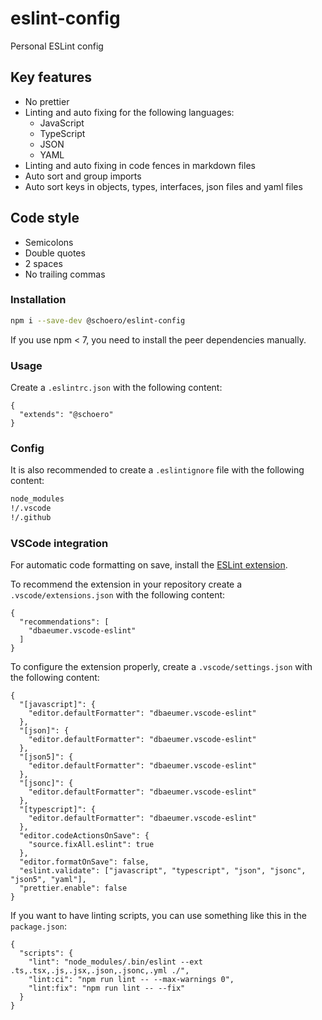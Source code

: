 # eslint-config

Personal ESLint config

## Key features

* No prettier
* Linting and auto fixing for the following languages:
  * JavaScript
  * TypeScript
  * JSON
  * YAML
* Linting and auto fixing in code fences in markdown files
* Auto sort and group imports
* Auto sort keys in objects, types, interfaces, json files and yaml files

## Code style

* Semicolons
* Double quotes
* 2 spaces
* No trailing commas

### Installation

```sh
npm i --save-dev @schoero/eslint-config
```

If you use npm < 7, you need to install the peer dependencies manually.

### Usage

Create a `.eslintrc.json` with the following content:

```jsonc
{
  "extends": "@schoero"
}
```

### Config

It is also recommended to create a `.eslintignore` file with the following content:

```txt
node_modules
!/.vscode
!/.github
```

### VSCode integration

For automatic code formatting on save, install the [ESLint extension](https://marketplace.visualstudio.com/items?itemName=dbaeumer.vscode-eslint).

To recommend the extension in your repository create a `.vscode/extensions.json` with the following content:

```jsonc
{
  "recommendations": [
    "dbaeumer.vscode-eslint"
  ]
}
```

To configure the extension properly, create a `.vscode/settings.json` with the following content:

```jsonc
{
  "[javascript]": {
    "editor.defaultFormatter": "dbaeumer.vscode-eslint"
  },
  "[json]": {
    "editor.defaultFormatter": "dbaeumer.vscode-eslint"
  },
  "[json5]": {
    "editor.defaultFormatter": "dbaeumer.vscode-eslint"
  },
  "[jsonc]": {
    "editor.defaultFormatter": "dbaeumer.vscode-eslint"
  },
  "[typescript]": {
    "editor.defaultFormatter": "dbaeumer.vscode-eslint"
  },
  "editor.codeActionsOnSave": {
    "source.fixAll.eslint": true
  },
  "editor.formatOnSave": false,
  "eslint.validate": ["javascript", "typescript", "json", "jsonc", "json5", "yaml"],
  "prettier.enable": false
}
```

If you want to have linting scripts, you can use something like this in the `package.json`:

```jsonc
{
  "scripts": {
    "lint": "node_modules/.bin/eslint --ext .ts,.tsx,.js,.jsx,.json,.jsonc,.yml ./",
    "lint:ci": "npm run lint -- --max-warnings 0",
    "lint:fix": "npm run lint -- --fix"
  }
}
```
